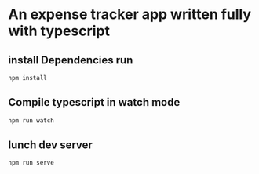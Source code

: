 # An expense tracker app written fully with typescript

## install Dependencies run

```javascript
npm install
```

## Compile typescript in watch mode

```javascript
npm run watch
```

## lunch dev server

```javascript
npm run serve
```
